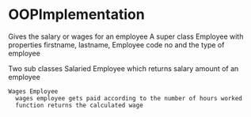 # OOPImplementation
Gives the salary or wages for an employee
 A super class Employee with properties firstname, lastname, Employee code no and the type of employee
 
 Two sub classes
    Salaried Employee
      which returns salary amount of an employee
      
    Wages Employee
      wages employee gets paid according to the number of hours worked
      function returns the calculated wage
